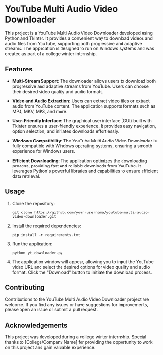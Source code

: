 # YouTube Multi Audio Video Downloader

This project is a YouTube Multi Audio Video Downloader developed using Python and Tkinter. It provides a convenient way to download videos and audio files from YouTube, supporting both progressive and adaptive streams. The application is designed to run on Windows systems and was created as part of a college winter internship.

## Features

- **Multi-Stream Support**: The downloader allows users to download both progressive and adaptive streams from YouTube. Users can choose their desired video quality and audio formats.

- **Video and Audio Extraction**: Users can extract video files or extract audio from YouTube content. The application supports formats such as MP4, MKV, MP3, and more.

- **User-Friendly Interface**: The graphical user interface (GUI) built with Tkinter ensures a user-friendly experience. It provides easy navigation, option selection, and initiates downloads effortlessly.

- **Windows Compatibility**: The YouTube Multi Audio Video Downloader is fully compatible with Windows operating systems, ensuring a smooth experience for Windows users.

- **Efficient Downloading**: The application optimizes the downloading process, providing fast and reliable downloads from YouTube. It leverages Python's powerful libraries and capabilities to ensure efficient data retrieval.

## Usage

1. Clone the repository:
   ```
   git clone https://github.com/your-username/youtube-multi-audio-video-downloader.git
   ```

2. Install the required dependencies:
   ```
   pip install -r requirements.txt
   ```

3. Run the application:
   ```
   python yt_downloader.py
   ```

4. The application window will appear, allowing you to input the YouTube video URL and select the desired options for video quality and audio format. Click the "Download" button to initiate the download process.

## Contributing

Contributions to the YouTube Multi Audio Video Downloader project are welcome. If you find any issues or have suggestions for improvements, please open an issue or submit a pull request.

## Acknowledgements

This project was developed during a college winter internship. Special thanks to [College/Company Name] for providing the opportunity to work on this project and gain valuable experience.
